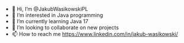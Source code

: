 - 👋 Hi, I’m @JakubWasikowskiPL
- 👀 I’m interested in Java programming
- 🌱 I’m currently learning  Java 17
- 💞️ I’m looking to collaborate on new projects
- 📫 How to reach me https://www.linkedin.com/in/jakub-wasikowski/

<!---
JakubWasikowskiPL/JakubWasikowskiPL is a ✨ special ✨ repository because its `README.md` (this file) appears on your GitHub profile.
You can click the Preview link to take a look at your changes.
--->
